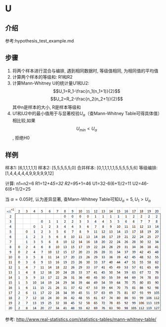 # U



## 介绍
参考:hypothesis_test_example.md

## 步骤
1. 将两个样本进行混合与编排, 遇到相同数据时, 等级值相同, 为相同值的平均值
2. 计算两个样本的等级和: R1和R2
3. 计算Mann-Whitney U的统计量U1和U2:
$$U_1=R_1-\frac{n_1(n_1+1)}{2}$$
$$U_2=R_2-\frac{n_2(n_2+1)}{2}$$
其中n是样本的大小, R是样本等级和
4. U1和U2中的最小值用于与显著校验$U_\alpha$（查Mann-Whitney Table可得具体值）相比较,如果$$U_{min} < U_\alpha$$, 拒绝H0


## 样例
样本1: [6,1,1,1,1,1]
样本2: [5,5,5,5,5,0]
合并样本: [0,1,1,1,1,1,5,5,5,5,5,6]
等级编排: [1,4,4,4,4,4,9,9,9,9,9,12]

计算:
n1=n2=6
R1=12+4*5=32
R2=9*5+1=46
U1=32-6(6+1)/2=11
U2=46-6(6+1)/2=25


当 $\alpha=0.05$时, 认为差异显著, 查Mann-Whitney Table可知$U_\alpha=5, U_1>U_\alpha$

![](./Mann_Whitney_U/1.png)


参考:
http://www.real-statistics.com/statistics-tables/mann-whitney-table/
